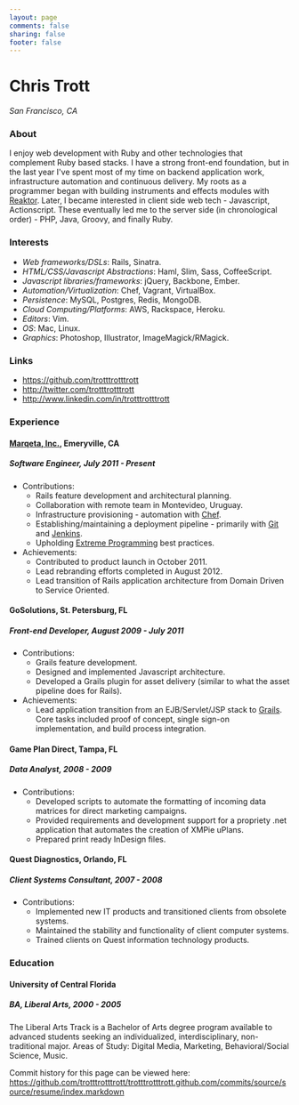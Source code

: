 ```yaml
---
layout: page
comments: false
sharing: false
footer: false
---
```


# Chris Trott
_San Francisco, CA_

### About
I enjoy web development with Ruby and other technologies that complement Ruby based stacks. I have a strong front-end foundation, but in the last year I've spent most of my time on backend application work, infrastructure automation and continuous delivery. My roots as a programmer began with building instruments and effects modules with <a href="http://en.wikipedia.org/wiki/Reaktor" target="_blank">Reaktor</a>. Later, I became interested in client side web tech - Javascript, Actionscript. These eventually led me to the server side (in chronological order) - PHP, Java, Groovy, and finally Ruby.

### Interests
* _Web frameworks/DSLs_: Rails, Sinatra.
* _HTML/CSS/Javascript Abstractions_: Haml, Slim, Sass, CoffeeScript.
* _Javascript libraries/frameworks_: jQuery, Backbone, Ember.
* _Automation/Virtualization_: Chef, Vagrant, VirtualBox.
* _Persistence_: MySQL, Postgres, Redis, MongoDB.
* _Cloud Computing/Platforms_: AWS, Rackspace, Heroku.
* _Editors_: Vim.
* _OS_: Mac, Linux.
* _Graphics_: Photoshop, Illustrator, ImageMagick/RMagick.

### Links
* <a href="https://github.com/trotttrotttrott" target="_blank">https://github.com/trotttrotttrott</a>
* <a href="http://twitter.com/trotttrotttrott" target="_blank">http://twitter.com/trotttrotttrott</a>
* <a href="http://www.linkedin.com/in/trotttrotttrott" target="_blank">http://www.linkedin.com/in/trotttrotttrott</a>

### Experience
#### <a href="https://www.marqeta.com" target="_blank">Marqeta, Inc.</a>, Emeryville, CA
##### _Software Engineer, July 2011 - Present_
* Contributions:
  * Rails feature development and architectural planning.
  * Collaboration with remote team in Montevideo, Uruguay.
  * Infrastructure provisioning - automation with <a href="http://www.opscode.com/chef/" target="_blank">Chef</a>.
  * Establishing/maintaining a deployment pipeline - primarily with <a href="http://git-scm.com/" target="_blank">Git</a> and <a href="http://jenkins-ci.org/" target="_blank">Jenkins</a>.
  * Upholding <a href="http://en.wikipedia.org/wiki/Extreme_programming" target="_blank">Extreme Programming</a> best practices.
* Achievements:
  * Contributed to product launch in October 2011.
  * Lead rebranding efforts completed in August 2012.
  * Lead transition of Rails application architecture from Domain Driven to Service Oriented.

#### GoSolutions, St. Petersburg, FL
##### _Front-end Developer, August 2009 - July 2011_
* Contributions:
  * Grails feature development.
  * Designed and implemented Javascript architecture.
  * Developed a Grails plugin for asset delivery (similar to what the asset pipeline does for Rails).
* Achievements:
  * Lead application transition from an EJB/Servlet/JSP stack to <a href="http://grails.org/" target="_blank">Grails</a>. Core tasks included proof of concept, single sign-on implementation, and build process integration.

#### Game Plan Direct, Tampa, FL
##### _Data Analyst, 2008 - 2009_
* Contributions:
  * Developed scripts to automate the formatting of incoming data matrices for direct marketing campaigns.
  * Provided requirements and development support for a propriety .net application that automates the creation of XMPie uPlans.
  * Prepared print ready InDesign files.

#### Quest Diagnostics, Orlando, FL
##### Client Systems Consultant, _2007 - 2008_
* Contributions:
  * Implemented new IT products and transitioned clients from obsolete systems.
  * Maintained the stability and functionality of client computer systems.
  * Trained clients on Quest information technology products.

### Education
#### University of Central Florida
##### _BA, Liberal Arts, 2000 - 2005_
The Liberal Arts Track is a Bachelor of Arts degree program available to advanced students seeking an individualized, interdisciplinary, non-traditional major. Areas of Study: Digital Media, Marketing, Behavioral/Social Science, Music.

<p style="font-size: 14px;">Commit history for this page can be viewed here: <br /><a href="https://github.com/trotttrotttrott/trotttrotttrott.github.com/commits/source/source/resume/index.markdown" target="_blank">https://github.com/trotttrotttrott/trotttrotttrott.github.com/commits/source/source/resume/index.markdown</a></p>
